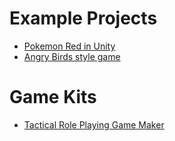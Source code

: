 
# Example Projects

* [Pokemon Red in Unity](https://github.com/thatrs/Pokemon-Red-Unity)
* [Angry Birds style game](https://github.com/dgkanatsios/AngryBirdsStyleGame)

# Game Kits

* [Tactical Role Playing Game Maker](https://github.com/Narratech/TRPGMaker)
